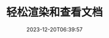 ---
############################# Static ##########################
layout: "family"
date: 2023-12-20T06:39:57
draft: false

product: "Viewer"
product_tag: "viewer"

############################# Head ############################
head_title: "渲染和查看文档 API |本地API和在线服务"
head_description: "轻松免费地渲染和查看 Word、PDF、Excel、Powerpoint 或图像文件"

############################# Header ##########################
title: "轻松渲染和查看文档"
description: |
  强大的查看器 API 可将不同文件渲染为 PDF、HTML 和图像。

  从各种来源加载文档，包括文件、流、URL、FTP 服务器、Amazon S3、Azure Blob 存储等。

  生成响应式 HTML 页面、保护输出 PDF 文件并重新排序其页面、旋转页面、渲染注释和注释（如果需要）。

############################# Platforms ############################
supported_platforms:
  enable: true  
  head_title: "选择您的平台"
  title: "支持的平台"
  description: "GroupDocs.Viewer 库支持以下操作系统和框架"
  details_link_title: "了解更多"
  items:
    # supported_platforms loop
    - title: ".NET"
      description: "GroupDocs.Viewer for .NET"
      color: "blue"
      tag: "net"
      link: "/viewer/net/"
      features_link: "https://docs.groupdocs.com/viewer/net/system-requirements/"
      features:
        # features loop
        - content: ".NET Framework 4.6.2+  <br>  .NET Core 3.1  <br>  .NET 6+"
          rows: "3"
        # features loop
        - content: "Windows, Linux"
          rows: "1"
        # features loop
        - content: "180 多种文件格式"
          rows: "1"
        # features loop
        - content: "ASP.NET Core 的 UI 包"
          rows: "1"
        # features loop
        - content: "ASP.NET WebForms Demo  <br>  ASP.NET MVC Demo  <br>  ASP.NET Core Demo"
          rows: "3"
    
    # supported_platforms loop
    - title: "Java"
      description: "GroupDocs.Viewer for Java"
      color: "red"
      tag: "java"
      link: "/viewer/java/"
      features_link: "https://docs.groupdocs.com/viewer/java/system-requirements/"
      features:
        # features loop
        - content: "J2SE 8.0 (1.8)+"
          rows: "3"
        # features loop
        - content:  "Windows, Linux, macOS"
          rows: "1"       
        # features loop
        - content: "180 多种文件格式"
          rows: "1"
        # features loop
        - content:  "Spring 和 Dropwizard 的 UI 包"
          rows: "1"
        # features loop
        - content:  "Spring Demo  <br>  Dropwizard demo"
          rows: "3"

    # supported_platforms loop
    - title: "Node.js"
      description: "GroupDocs.Viewer for Node.js"
      color: "green"
      tag: "nodejs-java"
      link: "/viewer/nodejs-java/"
      features_link: "https://docs.groupdocs.com/viewer/nodejs-java/system-requirements/"
      features:
        # features loop
        - content: "Node.js 16+  <br>  and J2SE 8.0 (1.8)+"
          rows: "3"
        # features loop
        - content:  "Windows, Linux, macOS"
          rows: "1"
        # features loop
        - content:  "180 多种文件格式"
          rows: "1"
        # features loop
        - content:  "UI 包 - 即将推出"
          rows: "1" 
        # features loop
        - content:  "演示 - 即将推出"
          rows: "3" 

    # supported_platforms loop
    - title: "Python"
      description: "GroupDocs.Viewer for Python"
      color: "yellow"
      tag: "python-net"
      link: "/viewer/python-net/"
      features_link: "https://docs.groupdocs.com/viewer/python-net/system-requirements/"
      features:
        # features loop
        - content: "Python 3.9+  <br>  and .Net 6+"
          rows: "3"
        # features loop
        - content:  "Windows, Linux, macOS"
          rows: "1"
        # features loop
        - content:  "180 多种文件格式"
          rows: "1"
        # features loop
        - content:  "UI 包 - 即将推出"
          rows: "1" 
        # features loop
        - content:  "演示 - 即将推出"
          rows: "3" 

############################# Features ############################

features:
  enable: true
  title: "GroupDocs.Viewer 的功能集"
  description: "API 可在应用程序中将不同类型的文件呈现为 HTML、PDF、PNG 和 JPEG，以便无需第三方软件即可查看它们。"

  items:
    # feature loop
    - icon: "view"
      title: "查看文档和图像"
      content: "通过将文档呈现为 HTML、PDF、PNG 和 JPEG 文件来查看文档。"

    # feature loop
    - icon: "password"
      title: "打开受保护的文档"
      content: "指定打开加密文档的密码。"

    # feature loop
    - icon: "load"
      title: "从任何地方加载文件"
      content: "从各种文件、URL、FTP 服务器、Amazon S3 等加载文档。"
    
    # feature loop
    - icon: "pages"
      title: "渲染所有或特定页面"
      content: "指定要呈现的页码范围。"


############################# Code samples ############################
code_samples:
  enable: true
  title: "GroupDocs.Viewer 代码示例"
  description: "C#、Java、TypeScript 中典型 GroupDocs.Viewer 操作的一些用例"
  items:
    # code sample loop
    - title: "如何将 DOCX 文件渲染为 PDF"
      content: |
       将 DOCX 文档渲染为 PDF，无需安装 Microsoft Word 或其他软件。在 .NET 应用程序中轻松加载和查看 DOCX 文件，无论是 Web 应用程序还是桌面应用程序。以下是如何将 DOCX 文件呈现为 PDF 的示例：
      samples:
        - language: "C#"
          color: "blue"
          content: |
            ```csharp {style=abap}   
            // 加载 DOCX 文件进行渲染
            using (Viewer viewer = new Viewer("sample.docx"))
            {
              // 将 DOCX 渲染为 PDF 文件
              PdfViewOptions viewOptions = new PdfViewOptions();
              viewer.View(viewOptions);
            }
            ```
        - language: "Java"
          color: "red"
          content: |
            ```java {style=abap}   
            import com.groupdocs.viewer.Viewer;
            import com.groupdocs.viewer.options.PdfViewOptions;
            // ...
            // 加载 DOCX 文件进行渲染
            try (Viewer viewer = new Viewer("sample.docx")) {
                // 将 DOCX 渲染为 PDF 文件
                PdfViewOptions viewOptions = new PdfViewOptions();
                viewer.view(viewOptions);
            }
            ```
        - language: "TypeScript"
          color: "green"
          content: |
            ```javascript {style=abap}  
            // 加载 DOCX 文件进行渲染
            const viewer = new groupdocs.viewer.Viewer("sample.docx")
            
            // 将 DOCX 渲染为 PDF 文件
            const viewOptions = groupdocs.viewer.PdfViewOptions(output.pdf)
            viewer.view(viewOptions)
            ```

        - language: "Python"
          color: "yellow"
          content: |
            ```python {style=abap} 
            import groupdocs.viewer as gv
            import groupdocs.viewer.options as gvo   
            // 加载 DOCX 文件进行渲染
            with gv.Viewer("sample.docx") as viewer:
            
                // 将 DOCX 渲染为 PDF 文件
                viewOptions = gvo.PdfViewOptions("output.pdf")
                viewer.view(viewOptions)
            ```

############################# Formats ############################
formats:
  enable: true
  title:  "支持 180 多种文件格式"
  description: "GroupDocs.Viewer支持最流行的的操作[文件格式](https://docs.groupdocs.com/viewer/net/supported-document-formats/)"


############################# Metrics ############################

metrics:
  enable: true
  title: "深入的指标和统计见解"
  description: "深入了解我们的关键数据的详细分类，提供有关我们的成就、影响和增长的全面指标和统计见解。"

  items:
    # metrics loop
    - number: "180+"
      title: "支持的格式"
      content: "轻松轻松查看 180 多种文件格式，包括文档、图像和 CAD 绘图。借助我们全面的查看解决方案，打破兼容性障碍并轻松访问各种文件。"
    # metrics loop
    - number: "1.0M"
      title: "NuGet 下载"
      content: "我们的 NuGet 包解决方案已成为开发人员社区中值得信赖且广泛采用的资源，为无数项目提供无缝集成和有价值的功能。"

    # metrics loop
    - number: "10+"
      title: "图书馆"
      content: "我们的产品包括 10 多个库，提供先进的功能来优化性能。这些库旨在以无与伦比的功能满足不同的开发需求。"
    
    # metrics loop
    - number: "100+"
      title: "快乐的顾客"
      content: "为全球最具标志性的品牌提供服务。了解为什么数百人喜欢 GroupDocs.Viewer！探索无缝导航、便捷协作和无与伦比的易用性。立即加入！"


############################# Customers ############################
# logo size X1 => 170:70  X2 => 340 : 140

customers:
  enable: true
  title: "我们满意的客户"
  description: "GroupDocs 库被世界各地的全球知名和杰出品牌所采用。"

  items:
    # customers loop
    - title: "BenQ Corporation"
      logo: "benq"
    # customers loop
    - title: "Nasdaq Stock Market"
      logo: "nasdaq"
    # customers loop
    - title: "AT&T Inc."
      logo: "att"
    # customers loop
    - title: "AstraZeneca"
      logo: "astrazeneca"
    # customers loop
    - title: "Central Bank of Argentina"
      logo: "argentinacentralbank"
    # customers loop
    - title: "Roche Holding AG"
      logo: "roche"
    # customers loop
    - title: "Capita"
      logo: "capita"
    # customers loop
    - title: "Axa S.A."
      logo: "axa"
    # customers loop
    - title: "Instructure Inc."
      logo: "instructure"
     # customers loop
    - title: "Wipro"
      logo: "wipro"



############################# Actions ############################

actions:
  enable: true
  title: "准备好开始了吗？"
  description: "免费试用 GroupDocs.Viewer 功能或申请许可证"

  items:
    #  loop
    - title: ".NET"
      link: "/viewer/net/"
      color: "blue"
        #  loop
    - title: "Java"
      link: "/viewer/java/"
      color: "red"
        #  loop
    - title: "Node.js"
      link: "/viewer/nodejs-java/"
      color: "green"
        #  loop
    - title: "Python"
      link: "/viewer/python-net/"
      color: "yellow"

############################# Faq ############################

faq:
  enable: true
  title: "常见问题和疑虑"
  description: "在我们的常见问题解答部分查找常见问题的答案，以快速解决您的疑问和疑虑。"

  items:
    #  loop
    - question: "我可以在购买前评估 GroupDocs 产品吗？"
      answer: |
        是的！所有 GroupDocs 产品均提供无风险评估版本。我们强烈鼓励开发人员在购买前下载并试用我们的 API，以确保它们 100% 满足您的需求。
    #  loop
    - question: "GroupDocs 是否进行产品演示？"
      answer: |
        不，我们的重点是 API 并打造功能最强大、最稳定的产品。我们确实以[临时许可证](https://purchase.groupdocs.com/temporary-license/)的形式提供功能齐全的免费试用版，以便您可以亲自测试该产品。
    #  loop
    - question: "我在哪里可以下载该产品？"
      answer: |
        所有产品都可以从[网站](https://releases.groupdocs.com)下载。我们不会通过邮件发送我们软件的物理副本。    
    #  loop
    - question: "GroupDocs 开发人员许可证是按用户还是按指定用户授予的？"
      answer: |
        GroupDocs 开发人员许可证是按用户授予的，而不是按指定用户授予的。我们了解编码团队的成员可能会随着时间的推移而发生变化，并且每次发生时都必须更新许可是不切实际的。
    #  loop
    - question: "我们是否只需要为活跃的开发人员授予许可？例如，我们有一个由两名开发人员组成的团队从事 A 班次工作，而另一个由两名开发人员组成的团队从事 B 班次工作……在这种情况下，我们需要两个还是四个许可证？"
      answer: |
        所有从事该项目的开发人员都需要获得许可。在这种情况下，GroupDocs 会将您的团队视为有四名成员（即使他们在不同的时间工作）。

############################# Cloud ############################

cloud_links:
  enable: true
  title: "GroupDocs.Viewer 低代码 API"
  description: "使用我们基于云的 REST API 加速任何类型应用程序中的文档或图像查看"

  items:
    #  loop
    - icon: "groupdocs_viewer-for-curl"
      title: "GroupDocs.Viewer Cloud for cURL"
      link: "https://products.groupdocs.cloud/viewer/curl"
      content: "使用 cURL RESTful 文档查看器 API 在您的应用程序中高效地呈现和展示 Microsoft Office、PDF 和各种其他标准文件格式。"

    #  loop
    - icon: "groupdocs_viewer-for-net"
      title: "GroupDocs.Viewer Cloud for .NET"
      link: "https://products.groupdocs.cloud/viewer/net"
      content: "使用 Cloud SDK for .NET 增强 .NET 应用程序中的文档查看功能。无缝查看 HTML、PDF 或图像格式的文档。"
    #  loop
    - icon: "groupdocs_viewer-for-java"
      title: "GroupDocs.Viewer Cloud for Java"
      link: "https://products.groupdocs.cloud/viewer/java"
      content: "使用专门构建的 Java 文档查看器 SDK 将高级文档呈现功能集成到您的 Java 应用程序中。"

############################# Apps ############################

app_links:
  enable: true
  title: "GroupDocs.Viewer NoCode 应用程序"
  description: "在线应用程序允许您在浏览器中查看 180 多种流行的文件格式"

  items:
    #  loop
    - icon: "groupdocs_viewer-app"
      title: "GroupDocs.Viewer Total"
      link: "https://products.groupdocs.app/viewer/total"
      content: "探索免费的在线应用程序，直接从您喜欢的网络浏览器查看 180 多种文件格式。"

    #  loop
    - icon: "groupdocs_words-app"
      title:  "GroupDocs.Viewer DOCX"
      link: "https://products.groupdocs.app/viewer/docx"
      content: "基于 Web 的工具，用于在各种设备上轻松查看 Microsoft Word 文件。"

    #  loop
    - icon: "groupdocs_pdf-app"
      title:  "GroupDocs.Viewer PDF"
      link: "https://products.groupdocs.app/viewer/pdf"
      content: "使用免费的 PDF 查看器在线打开和查看 PDF 文件。"
    

---